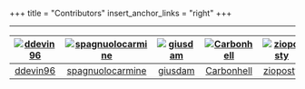 +++
title = "Contributors"
insert_anchor_links = "right"
+++

---

<style>
  table{
    word-wrap: break-word;
    table-layout: fixed;
    width: 100%;
  }
</style>

[<img alt="ddevin96" src="https://avatars.githubusercontent.com/u/44373368?v=4&s=117 width=117">](https://github.com/ddevin96) |[<img alt="spagnuolocarmine" src="https://avatars.githubusercontent.com/u/10451219?v=4&s=117 width=117">](https://github.com/spagnuolocarmine) |[<img alt="giusdam" src="https://avatars.githubusercontent.com/u/29703024?v=4&s=117 width=117">](https://github.com/giusdam) |[<img alt="Carbonhell" src="https://avatars.githubusercontent.com/u/11891037?v=4&s=117 width=117">](https://github.com/Carbonhell) |[<img alt="zioposty" src="https://avatars.githubusercontent.com/u/45485134?v=4&s=117 width=117">](https://github.com/zioposty) |[<img alt="CARAMAo" src="https://avatars.githubusercontent.com/u/56078907?v=4&s=117 width=117">](https://github.com/CARAMAo) |[<img alt="MatDau" src="https://avatars.githubusercontent.com/u/25615801?v=4&s=117 width=117">](https://github.com/MatDau) |
:---:|:---:|:---:|:---:|:---:|:---:|:---:|
[ddevin96](https://github.com/ddevin96)|[spagnuolocarmine](https://github.com/spagnuolocarmine)|[giusdam](https://github.com/giusdam)|[Carbonhell](https://github.com/Carbonhell)|[zioposty](https://github.com/zioposty)|[CARAMAo](https://github.com/CARAMAo)|[MatDau](https://github.com/MatDau)|